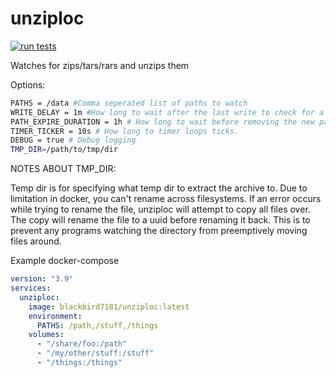 # unziploc
[![run tests](https://github.com/agbishop/unziploc/actions/workflows/test.yml/badge.svg?branch=main)](https://github.com/agbishop/unziploc/actions/workflows/test.yml)


Watches for zips/tars/rars and unzips them

Options:
```bash
PATHS = /data #Comma seperated list of paths to watch
WRITE_DELAY = 1m #How long to wait after the last write to check for a zip ( for copies to finish )
PATH_EXPIRE_DURATION = 1h # How long to wait before removing the new path. This is for errors or stale data
TIMER_TICKER = 10s # How long to timer loops ticks.
DEBUG = true # Debug logging
TMP_DIR=/path/to/tmp/dir
```

NOTES ABOUT TMP_DIR:

Temp dir is for specifying what temp dir to extract the archive to. Due to limitation in docker, you can't rename across
filesystems. If an error occurs while trying to rename the file, unziploc will attempt to copy all files over.
The copy will rename the file to a uuid before renaming it back. This is to prevent any programs watching the directory
from preemptively moving files around.

Example docker-compose
```yaml
version: "3.9"
services:
  unziploc:
    image: blackbird7181/unziploc:latest
    environment:
      PATHS: /path,/stuff,/things
    volumes:
      - "/share/foo:/path"
      - "/my/other/stuff:/stuff"
      - "/things:/things"
```
